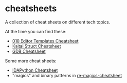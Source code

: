 # cheatsheets
A collection of cheat sheets on different tech topics.

At the time you can find these:

* [010 Editor Templates Cheatsheet](https://github.com/prusanov/cheatsheets/tree/main/010Editor-Templates)
* [Kaitai Struct Cheatsheet](https://github.com/prusanov/cheatsheets/tree/main/kaitai_struct)
* [GDB Cheatsheet](https://github.com/prusanov/cheatsheets/tree/main/GDB)

Some more cheat sheets:
* [IDAPython Cheatsheet](https://github.com/inforion/idapython-cheatsheet)
* "magics" and binary patterns in [re-magics-cheatsheet](https://github.com/prusanov/re-magics-cheatsheet)

